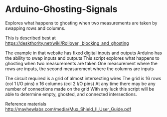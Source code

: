 # Arduino-Ghosting-Signals
Explores what happens to ghosting when two measurements are taken by swapping rows and columns.

This is described best at https://deskthority.net/wiki/Rollover,_blocking_and_ghosting

The example in that website has fixed digital inputs and outputs
Arduino has the ability to swap inputs and outputs
This script explores what happens to ghosting when two measurements are taken
One measurement where the rows are inputs, the second measurement where the columns are inputs

The circuit required is a grid of almost intersecting wires
The grid is 16 rows (col 1 I/O pins) x 16 columns (col 2 I/O pins)
At any time there may be any number of connections made on the grid
With any luck this script will be able to determine empty, ghosted, and connected intersections.

Reference materials
http://mayhewlabs.com/media/Mux_Shield_II_User_Guide.pdf

